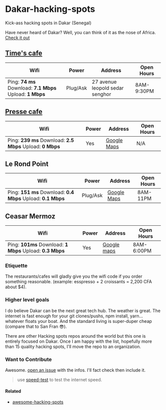 # Dakar-hacking-spots
Kick-ass hacking spots in Dakar (Senegal)

Have never heard of Dakar? Well, you can think of it as the nose of Africa. [Check it out](https://en.wikipedia.org/wiki/Dakar)

[Time's cafe](http://timescafesn.com/)
------------
Wifi | Power | Address | Open Hours
---- | ----- | ------- | ----------
Ping: **74 ms**   Download: **7.1 Mbps** Upload: **1 Mbps** | Plug/Ask | 27 avenue leopold sedar senghor  | 8AM-9:30PM | 

[Presse cafe](http://pressecafe.sn/fr/)
------
Wifi | Power | Address | Open Hours
---- | ----- | ------- | ----------
Ping: **239 ms**   Download: **2.5 Mbps** Upload: **0 Mbps** | Yes | [Google Maps](https://www.google.com/maps/place/Presse+Caf%C3%A9/@14.6674147,-17.4414103,15z/data=!4m5!3m4!1s0x0:0xce078e8d82827c5a!8m2!3d14.6674147!4d-17.4414103)  | N/A |


Le Rond Point
-----

Wifi | Power | Address | Open Hours
---- | ----- | ------- | ----------
Ping: **151 ms**   Download: **0.4 Mbps** Upload: **0.1 Mbps** | Plug/Ask | [Google Maps](https://www.google.com/maps/place/Le+Rond+Point/@14.669394,-17.4337954,17z/data=!3m1!4b1!4m5!3m4!1s0xec173b350f87fdf:0x993c2b8abfdd5366!8m2!3d14.6693888!4d-17.4316067)  | 8AM-11PM |

Ceasar Mermoz
-----

Wifi | Power | Address | Open Hours
---- | ----- | ------- | ----------
Ping: **101ms**   Download: **1 Mbps** Upload: **0.3 Mbps** | Yes | [Google maps](https://www.google.sn/maps/place/Caesar+Mermoz/@14.7027369,-17.4737596,17z/data=!4m6!3m5!1s0xec1729f49b3dc51:0xe40f01701887eeac!4b1!8m2!3d14.7036449!4d-17.4741351)  | 8AM-6:00PM |

### Etiquette
The restaurants/cafes will gladly give you the wifi code if you order something reasonable. (example: esspresso + 2 croissants = 2,200 CFA about $4).

### Higher level goals

I do believe Dakar can be the next great tech hub. The weather is great. The internet is fast enough for your git clones/pushs, npm install, yarn... whatever floats your boat. And the standard living is super-duper cheap (compare that to San Fran :sunglasses:). 

There are other Hacking spots repos around the world but this one is entirely focused on Dakar. Once I am happy with the list, hopefully more than 15 quality hacking spots, I'll move the repo to an organization.

### Want to Contribute

Awesome. [open an issue](https://github.com/mohamedhayibor/Dakar-hacking-spots/issues/new) with the infos. I'll fact check then include it.

> use [speed-test](https://www.npmjs.com/package/speed-test) to test the internet speed.

#### Related

* [awesome-hacking-spots](https://github.com/diasdavid/awesome-hacking-spots)
